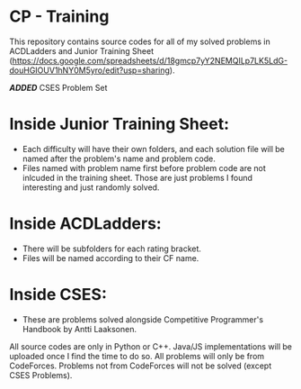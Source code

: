 # CP - Training
This repository contains source codes for all of my solved problems in ACDLadders and Junior Training Sheet (https://docs.google.com/spreadsheets/d/18gmcp7yY2NEMQILp7LK5LdG-douHGIOUV1hNY0M5yro/edit?usp=sharing).

***ADDED*** CSES Problem Set

# Inside Junior Training Sheet:
- Each difficulty will have their own folders, and each solution file will be named after the problem's name and problem code.
- Files named with problem name first before problem code are not inlcuded in the training sheet. Those are just problems I found interesting and just randomly solved.

# Inside ACDLadders:
- There will be subfolders for each rating bracket.
- Files will be named according to their CF name.

# Inside CSES:
- These are problems solved alongside Competitive Programmer's Handbook by Antti Laaksonen.

All source codes are only in Python or C++. Java/JS implementations will be uploaded once I find the time to do so.
All problems will only be from CodeForces. Problems not from CodeForces will not be solved (except CSES Problems).
